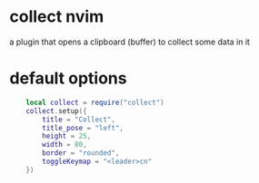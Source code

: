 # collect nvim

a plugin that opens a clipboard (buffer) to collect some data in it

# default options

```lua
    local collect = require("collect")
    collect.setup({
        title = "Collect",
        title_pose = "left",
        height = 25,
        width = 80,
        border = "rounded",
        toggleKeymap = "<leader>cn"
    })
```
